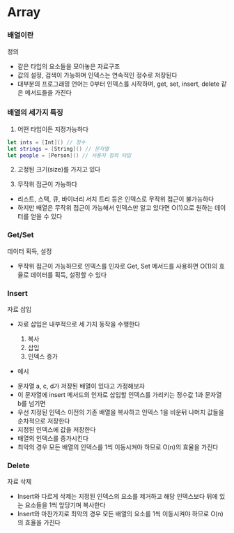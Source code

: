 # Array

### 배열이란

정의
* 같은 타입의 요소들을 모아놓은 자료구조
* 값의 설정, 검색이 가능하며 인덱스는 연속적인 정수로 저장된다
* 대부분의 프로그래밍 언어는 0부터 인덱스를 시작하며, get, set, insert, delete 같은 메서드들을 가진다

### 배열의 세가지 특징

1. 어떤 타입이든 지정가능하다

```swift
let ints = [Int]() // 정수
let strings = [String]() // 문자열
let people = [Person]() // 사용자 정의 타입
```

2. 고정된 크기(size)를 가지고 있다

3. 무작위 접근이 가능하다
* 리스트, 스택, 큐, 바이너리 서치 트리 등은 인덱스로 무작위 접근이 불가능하다
* 하지만 배열은 무작위 접근이 가능해서 인덱스만 알고 있다면 O(1)으로 원하는 데이터를 얻을 수 있다 

### Get/Set

데이터 획득, 설정
* 무작위 접근이 가능하므로 인덱스를 인자로 Get, Set 메서드를 사용하면 O(1)의 효율로 데이터를 획득, 설정할 수 있다

### Insert

자료 삽입
* 자료 삽입은 내부적으로 세 가지 동작을 수행한다
  1. 복사
  2. 삽입
  3. 인덱스 증가

* 예시
- 문자열 a, c, d가 저장된 배열이 있다고 가정해보자
- 이 문자열에 insert 메서드의 인자로 삽입할 인덱스를 가리키는 정수값 1과 문자열 b를 넘기면
- 우선 지정된 인덱스 이전의 기존 배열을 복사하고 인덱스 1을 비운뒤 나머지 값들을 순차적으로 저장한다
- 지정된 인덱스에 값을 저장한다
- 배열의 인덱스를 증가시킨다
- 최악의 경우 모든 배열의 인덱스를 1씩 이동시켜야 하므로 O(n)의 효율을 가진다

### Delete

자료 삭제
* Insert와 다르게 삭제는 지정된 인덱스의 요소를 제거하고 해당 인덱스보다 뒤에 있는 요소들을 1씩 앞당기며 복사한다
* Insert와 마찬가지로 최악의 경우 모든 배열의 요소를 1씩 이동시켜야 하므로 O(n)의 효율을 가진다

